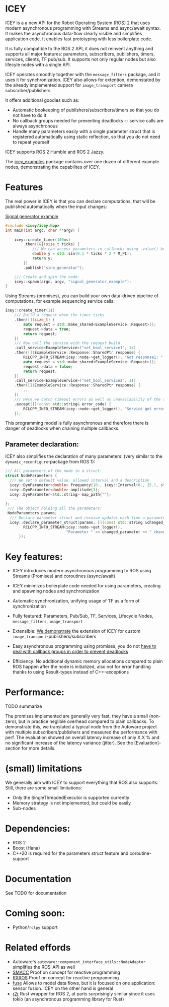 # ICEY 

ICEY is a a new API for the Robot Operating System (ROS) 2 that uses modern asynchronous programming with Streams and async/await syntax. It makes the asynchronous data-flow clearly visible and simplifies application code. It enables fast prototyping with less boilerplate code.

It is fully compatible to the ROS 2 API, it does not reinvent anything and supports all major features: parameters, subscribers, publishers, timers, services, clients, TF pub/sub. It supports not only regular nodes but also lifecyle nodes with a single API. 

ICEY operates smoothly together with the  `message_filters` package, and it uses it for synchronization. ICEY also allows for extention, demonstated by the already implemented support for `image_transport` camera subscriber/publishers.

It offers additional goodies such as:
- Automatic bookeeping of publishers/subscribers/timers so that you do not have to do it 
- No callback groups needed for preventing deadlocks -- service calls are always asynchronous
- Handle many parameters easily with a single parameter struct that is registered automatically using static reflection, so that you do not need to repeat yourself

ICEY supports ROS 2 Humble and ROS 2 Jazzy.

The [icey_examples](../../icey_examples) package contains over one dozen of different example nodes, demonstrating the capabilites of ICEY.

# Features 

The real power in ICEY is that you can declare computations, that will  be published automatically when the input changes: 

[Signal generator example](examples/signal_generator.cpp)
```cpp
#include <icey/icey.hpp>
int main(int argc, char **argv) {
    
    icey::create_timer(100ms)
        .then([&](size_t ticks) {
            /// We can access parameters in callbacks using .value() because parameters are always initialized first.
            double y = std::sin(0.1 * ticks * 2 * M_PI);
            return y;
        })
        .publish("sine_generator");

    /// Create and spin the node:
    icey::spawn(argc, argv, "signal_generator_example"); 
}
```

Using Streams (promises), you can build your own data-driven pipeline of computations, for example sequencing service calls: 

```cpp
icey::create_timer(1s)
    /// Build a request when the timer ticks
    .then([](size_t) {
        auto request = std::make_shared<ExampleService::Request>();
        request->data = true;
        return request;
    })
    /// Now call the service with the request build
    .call_service<ExampleService>("set_bool_service1", 1s)
    .then([](ExampleService::Response::SharedPtr response) {
        RCLCPP_INFO_STREAM(icey::node->get_logger(), "Got response1: " << response->success);
        auto request = std::make_shared<ExampleService::Request>();
        request->data = false;
        return request;
    })
    .call_service<ExampleService>("set_bool_service2", 1s)
    .then([](ExampleService::Response::SharedPtr response) {
        ...
    })
    /// Here we catch timeout errors as well as unavailability of the service:
    .except([](const std::string& error_code) {
        RCLCPP_INFO_STREAM(icey::node->get_logger(), "Service got error: " << error_code);
    });
```     
This programming model is fully asynchronous and therefore there is danger of deadlocks when chaining multiple callbacks. 

## Parameter declaration: 
ICEY also simplifies the declaration of many parameters: (very similar to the `dynamic_reconfigure`-package from ROS 1):

```cpp
/// All parameters of the node in a struct:
struct NodeParameters {
  /// We set a default value, allowed interval and a description
  icey::DynParameter<double> frequency{10., icey::Interval(0., 25.), std::string("The frequency of the sine")};
  icey::DynParameter<double> amplitude{3};
  icey::DynParameter<std::string> map_path{""};
  ...
};
 /// The object holding all the parameters:
 NodeParameters params;
  /// Declare parameter struct and receive updates each time a parameter changes:
  icey::declare_parameter_struct(params, [](const std::string &changed_parameter) {
        RCLCPP_INFO_STREAM(icey::node->get_logger(),
                           "Parameter " << changed_parameter << " changed");
      });
```

# Key features: 

- ICEY introduces modern asynchronous programming to ROS using Streams (Promises) and coroutines (async/await)
- ICEY minimizes boilerplate code needed for using parameters, creating and spawning nodes and synchronization 
- Automatic synchronization, unifying usage of TF as a form of synchronization
- Fully featured: Parameters, Pub/Sub, TF, Services, Lifecycle Nodes, `message_filters`, `image_transport` 
- Extensible: [We demonstrate](icey/doc/extending_icey.md) the extension of ICEY for custom `image_transport`-publishers/subscribers
- Easy asynchronous programming using promises, you do not [have to deal with callback groups in order to prevent deadlocks](https://docs.ros.org/en/jazzy/How-To-Guides/Using-callback-groups.html)

- Efficiency: No additional dynamic memory allocations compared to plain ROS happen after the node is initialized, also not for error handling thanks to using Result-types instead of C++-exceptions

# Performance: 

TODO summarize 

The promises implemented are generally very fast, they have a small (non-zero), but in practice neglible overhead compared to plain callbacks. 
To demonstrate this, we translated a typical node from the Autoware project with multiple subscribers/publishers and measured the performance with perf. 
The evaluation showed an overall latency increase of only X.X % and no significant increase of the latency variance (jitter). 
See the [Evaluation]-section for more details. 


# (small) limitations

We generally aim with ICEY to support everything that ROS also supports. 
Still, there are some small limitations: 

- Only the SingleThreadedExecutor is supported currently
- Memory strategy is not implemented, but could be easily
- Sub-nodes


# Dependencies: 

- ROS 2 
- Boost (Hana)
- C++20 is required for the parameters struct feature and coroutine-support

# Documentation

See TODO for documentation 

# Coming soon: 

- Python/`rclpy` support

# Related effords

- Autoware's `autoware::component_interface_utils::NodeAdaptor` simplifies the ROS-API as well 
- [SMACC](https://github.com/robosoft-ai/SMACC) Proof on concept for reactive programming
- [RXROS](https://github.com/rosin-project/rxros2) Proof on concept for reactive programming
- [fuse](https://github.com/locusrobotics/fuse) Allows to model data flows, but it is focused on one application: sensor fusion. ICEY on the other hand is general 
- [r2r](https://github.com/m-dahl/r2r_minimal_node/blob/master/r2r_minimal_node/src/main.rs) Rust wrapper for ROS 2, at parts surprisingly similar since it uses tokio (an asynchronous programming library for Rust)

